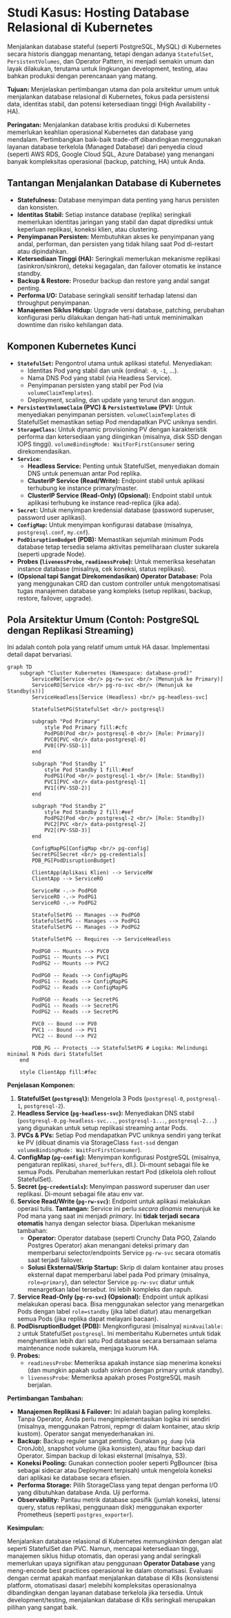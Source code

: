# Studi Kasus: Hosting Database Relasional di Kubernetes

Menjalankan database stateful (seperti PostgreSQL, MySQL) di Kubernetes secara historis dianggap menantang, tetapi dengan adanya `StatefulSet`, `PersistentVolumes`, dan Operator Pattern, ini menjadi semakin umum dan layak dilakukan, terutama untuk lingkungan development, testing, atau bahkan produksi dengan perencanaan yang matang.

**Tujuan:** Menjelaskan pertimbangan utama dan pola arsitektur umum untuk menjalankan database relasional di Kubernetes, fokus pada persistensi data, identitas stabil, dan potensi ketersediaan tinggi (High Availability - HA).

**Peringatan:** Menjalankan database kritis produksi di Kubernetes memerlukan keahlian operasional Kubernetes dan database yang mendalam. Pertimbangkan baik-baik trade-off dibandingkan menggunakan layanan database terkelola (Managed Database) dari penyedia cloud (seperti AWS RDS, Google Cloud SQL, Azure Database) yang menangani banyak kompleksitas operasional (backup, patching, HA) untuk Anda.

## Tantangan Menjalankan Database di Kubernetes

*   **Statefulness:** Database menyimpan data penting yang harus persisten dan konsisten.
*   **Identitas Stabil:** Setiap instance database (replika) seringkali memerlukan identitas jaringan yang stabil dan dapat diprediksi untuk keperluan replikasi, koneksi klien, atau clustering.
*   **Penyimpanan Persisten:** Membutuhkan akses ke penyimpanan yang andal, performan, dan persisten yang tidak hilang saat Pod di-restart atau dipindahkan.
*   **Ketersediaan Tinggi (HA):** Seringkali memerlukan mekanisme replikasi (asinkron/sinkron), deteksi kegagalan, dan failover otomatis ke instance standby.
*   **Backup & Restore:** Prosedur backup dan restore yang andal sangat penting.
*   **Performa I/O:** Database seringkali sensitif terhadap latensi dan throughput penyimpanan.
*   **Manajemen Siklus Hidup:** Upgrade versi database, patching, perubahan konfigurasi perlu dilakukan dengan hati-hati untuk meminimalkan downtime dan risiko kehilangan data.

## Komponen Kubernetes Kunci

*   **`StatefulSet`:** Pengontrol utama untuk aplikasi stateful. Menyediakan:
    *   Identitas Pod yang stabil dan unik (ordinal: `-0`, `-1`, ...).
    *   Nama DNS Pod yang stabil (via Headless Service).
    *   Penyimpanan persisten yang stabil per Pod (via `volumeClaimTemplates`).
    *   Deployment, scaling, dan update yang terurut dan anggun.
*   **`PersistentVolumeClaim` (PVC) & `PersistentVolume` (PV):** Untuk menyediakan penyimpanan persisten. `volumeClaimTemplates` di StatefulSet memastikan setiap Pod mendapatkan PVC uniknya sendiri.
*   **`StorageClass`:** Untuk dynamic provisioning PV dengan karakteristik performa dan ketersediaan yang diinginkan (misalnya, disk SSD dengan IOPS tinggi). `volumeBindingMode: WaitForFirstConsumer` sering direkomendasikan.
*   **`Service`:**
    *   **Headless Service:** Penting untuk StatefulSet, menyediakan domain DNS untuk penemuan antar Pod replika.
    *   **ClusterIP Service (Read/Write):** Endpoint stabil untuk aplikasi terhubung ke instance primary/master.
    *   **ClusterIP Service (Read-Only) (Opsional):** Endpoint stabil untuk aplikasi terhubung ke instance read-replica (jika ada).
*   **`Secret`:** Untuk menyimpan kredensial database (password superuser, password user aplikasi).
*   **`ConfigMap`:** Untuk menyimpan konfigurasi database (misalnya, `postgresql.conf`, `my.cnf`).
*   **`PodDisruptionBudget` (PDB):** Memastikan sejumlah minimum Pods database tetap tersedia selama aktivitas pemeliharaan cluster sukarela (seperti upgrade Node).
*   **Probes (`livenessProbe`, `readinessProbe`):** Untuk memeriksa kesehatan instance database (misalnya, cek koneksi, status replikasi).
*   **(Opsional tapi Sangat Direkomendasikan) Operator Database:** Pola yang menggunakan CRD dan custom controller untuk mengotomatisasi tugas manajemen database yang kompleks (setup replikasi, backup, restore, failover, upgrade).

## Pola Arsitektur Umum (Contoh: PostgreSQL dengan Replikasi Streaming)

Ini adalah contoh pola yang relatif umum untuk HA dasar. Implementasi detail dapat bervariasi.

```mermaid
graph TD
    subgraph "Cluster Kubernetes (Namespace: database-prod)"
        ServiceRW[Service <br/> pg-rw-svc <br/> (Menunjuk ke Primary)]
        ServiceRO[Service <br/> pg-ro-svc <br/> (Menunjuk ke Standby(s))]
        ServiceHeadless[Service (Headless) <br/> pg-headless-svc]

        StatefulSetPG(StatefulSet <br/> postgresql)

        subgraph "Pod Primary"
            style Pod Primary fill:#cfc
            PodPG0(Pod <br/> postgresql-0 <br/> [Role: Primary])
            PVC0[PVC <br/> data-postgresql-0]
            PV0[(PV-SSD-1)]
        end

        subgraph "Pod Standby 1"
            style Pod Standby 1 fill:#eef
            PodPG1(Pod <br/> postgresql-1 <br/> [Role: Standby])
            PVC1[PVC <br/> data-postgresql-1]
            PV1[(PV-SSD-2)]
        end

        subgraph "Pod Standby 2"
            style Pod Standby 2 fill:#eef
            PodPG2(Pod <br/> postgresql-2 <br/> [Role: Standby])
            PVC2[PVC <br/> data-postgresql-2]
            PV2[(PV-SSD-3)]
        end

        ConfigMapPG[ConfigMap <br/> pg-config]
        SecretPG[Secret <br/> pg-credentials]
        PDB_PG[PodDisruptionBudget]

        ClientApp(Aplikasi Klien) --> ServiceRW
        ClientApp --> ServiceRO

        ServiceRW -.-> PodPG0
        ServiceRO -.-> PodPG1
        ServiceRO -.-> PodPG2

        StatefulSetPG -- Manages --> PodPG0
        StatefulSetPG -- Manages --> PodPG1
        StatefulSetPG -- Manages --> PodPG2

        StatefulSetPG -- Requires --> ServiceHeadless

        PodPG0 -- Mounts --> PVC0
        PodPG1 -- Mounts --> PVC1
        PodPG2 -- Mounts --> PVC2

        PodPG0 -- Reads --> ConfigMapPG
        PodPG1 -- Reads --> ConfigMapPG
        PodPG2 -- Reads --> ConfigMapPG

        PodPG0 -- Reads --> SecretPG
        PodPG1 -- Reads --> SecretPG
        PodPG2 -- Reads --> SecretPG

        PVC0 -- Bound --> PV0
        PVC1 -- Bound --> PV1
        PVC2 -- Bound --> PV2

        PDB_PG -- Protects --> StatefulSetPG # Logika: Melindungi minimal N Pods dari StatefulSet
    end

    style ClientApp fill:#fec
```

**Penjelasan Komponen:**

1.  **StatefulSet (`postgresql`):** Mengelola 3 Pods (`postgresql-0`, `postgresql-1`, `postgresql-2`).
2.  **Headless Service (`pg-headless-svc`):** Menyediakan DNS stabil (`postgresql-0.pg-headless-svc...`, `postgresql-1...`, `postgresql-2...`) yang digunakan untuk setup replikasi streaming antar Pods.
3.  **PVCs & PVs:** Setiap Pod mendapatkan PVC uniknya sendiri yang terikat ke PV (dibuat dinamis via StorageClass `fast-ssd` dengan `volumeBindingMode: WaitForFirstConsumer`).
4.  **ConfigMap (`pg-config`):** Menyimpan konfigurasi PostgreSQL (misalnya, pengaturan replikasi, `shared_buffers`, dll.). Di-mount sebagai file ke semua Pods. Perubahan memerlukan restart Pod (dikelola oleh rollout StatefulSet).
5.  **Secret (`pg-credentials`):** Menyimpan password superuser dan user replikasi. Di-mount sebagai file atau env var.
6.  **Service Read/Write (`pg-rw-svc`):** Endpoint untuk aplikasi melakukan operasi tulis. **Tantangan:** Service ini perlu *secara dinamis* menunjuk ke Pod mana yang saat ini menjadi *primary*. Ini **tidak terjadi secara otomatis** hanya dengan selector biasa. Diperlukan mekanisme tambahan:
    *   **Operator:** Operator database (seperti Crunchy Data PGO, Zalando Postgres Operator) akan menangani deteksi primary dan memperbarui selector/endpoints Service `pg-rw-svc` secara otomatis saat terjadi failover.
    *   **Solusi Eksternal/Skrip Startup:** Skrip di dalam kontainer atau proses eksternal dapat memperbarui label pada Pod primary (misalnya, `role=primary`), dan selector Service `pg-rw-svc` diatur untuk menargetkan label tersebut. Ini lebih kompleks dan rapuh.
7.  **Service Read-Only (`pg-ro-svc`) (Opsional):** Endpoint untuk aplikasi melakukan operasi baca. Bisa menggunakan selector yang menargetkan Pods dengan label `role=standby` (jika label diatur) atau menargetkan semua Pods (jika replika dapat melayani bacaan).
8.  **PodDisruptionBudget (PDB):** Mengkonfigurasi (misalnya) `minAvailable: 2` untuk StatefulSet `postgresql`. Ini memberitahu Kubernetes untuk tidak menghentikan lebih dari satu Pod database secara bersamaan selama maintenance node sukarela, menjaga kuorum HA.
9.  **Probes:**
    *   `readinessProbe`: Memeriksa apakah instance siap menerima koneksi (dan mungkin apakah sudah sinkron dengan primary untuk standby).
    *   `livenessProbe`: Memeriksa apakah proses PostgreSQL masih berjalan.

**Pertimbangan Tambahan:**

*   **Manajemen Replikasi & Failover:** Ini adalah bagian paling kompleks. Tanpa Operator, Anda perlu mengimplementasikan logika ini sendiri (misalnya, menggunakan Patroni, repmgr di dalam kontainer, atau skrip kustom). Operator sangat menyederhanakan ini.
*   **Backup:** Backup reguler sangat penting. Gunakan `pg_dump` (via CronJob), snapshot volume (jika konsisten), atau fitur backup dari Operator. Simpan backup di lokasi eksternal (misalnya, S3).
*   **Koneksi Pooling:** Gunakan connection pooler seperti PgBouncer (bisa sebagai sidecar atau Deployment terpisah) untuk mengelola koneksi dari aplikasi ke database secara efisien.
*   **Performa Storage:** Pilih StorageClass yang tepat dengan performa I/O yang dibutuhkan database Anda. Uji performa.
*   **Observability:** Pantau metrik database spesifik (jumlah koneksi, latensi query, status replikasi, penggunaan disk) menggunakan exporter Prometheus (seperti `postgres_exporter`).

**Kesimpulan:**

Menjalankan database relasional di Kubernetes *memungkinkan* dengan alat seperti StatefulSet dan PVC. Namun, mencapai ketersediaan tinggi, manajemen siklus hidup otomatis, dan operasi yang andal seringkali memerlukan upaya signifikan atau penggunaan **Operator Database** yang meng-encode best practices operasional ke dalam otomatisasi. Evaluasi dengan cermat apakah manfaat menjalankan database di K8s (konsistensi platform, otomatisasi dasar) melebihi kompleksitas operasionalnya dibandingkan dengan layanan database terkelola jika tersedia. Untuk development/testing, menjalankan database di K8s seringkali merupakan pilihan yang sangat baik.
